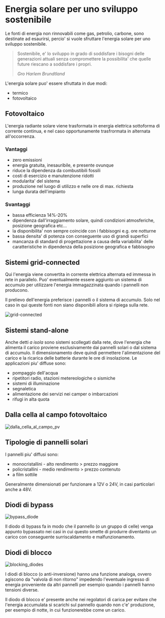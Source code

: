# Energia solare per uno sviluppo sostenibile  

Le fonti di energia non rinnovabili come gas, petrolio, carbone, sono destinate ad esaurirsi, percio' si vuole sfruttare l'energia solare per uno sviluppo sostenibile.  

> Sostenibile, e' lo sviluppo in grado di soddisfare i bisogni delle generazioni attuali senza compromettere la possibilita' che quelle future riescano a soddisfare i propri.  
> 
> *Gro Harlem Brundtland*

L'energia solare puo' essere sfruttata in due modi:  

* termico
* fotovoltaico

## Fotovoltaico  

L'energia radiante solare viene trasformata in energia elettrica sottoforma di corrente continua, e nel caso opportunamente trasfrormata in alternata all'occorrenza.  

### Vantaggi  

* zero emissioni
* energia gratuita, inesauribile, e presente ovunque
* riduce la dipendenza da combustibili fossili
* costi di esercizio e manutenzione ridotti
* modularita' del sistema
* produzione nel luogo di utilizzo e nelle ore di max. richiesta
* lunga durata dell'impianto

### Svantaggi  

* bassa efficienza 14%-20%
* dipendenza dall'irraggiamento solare, quindi condizioni atmosferiche, posizione geografica etc...
* la disponibilita' non sempre coincide con i fabbisogni e.g. ore notturne
* bassa densita' di potenza con conseguente uso di grandi superfici
* mancanza di standard di progettazione a causa della variabilita' delle caratteristiche in dipendenza della posizione geografica e fabbisogno


## Sistemi grid-connected  

Qui l'energia viene convertita in corrente elettrica alternata ed immessa in rete in parallelo. Puo' eventualmente essere aggiunto un sistema di accumulo per utilizzare l'energia immagazzinata quando i pannelli non producono.  

Il prelievo dell'energia preferisce i pannelli o il sistema di accumulo. Solo nel caso in qui queste fonti non siano disponibili allora si ripiega sulla rete.  

![grid-connected](https://user-images.githubusercontent.com/7195133/234866224-ae361d98-0441-49f1-b756-6e814137426a.jpg)


## Sistemi stand-alone  

Anche detti *a isola* sono sistemi scollegati dalla rete, dove l'energia che alimenta il carico proviene esclusivamente dai pannelli solari o dal sistema di accumulo. Il dimensionamento deve quindi permettere l'alimentazione del carico e la ricarica delle batterie durante le ore di insolazione. Le applicazioni piu' diffuse sono:  

* pompaggio dell'acqua
* ripetitori radio, stazioni metereologiche o sismiche
* sistemi di illuminazione
* segnaletica
* alimentazione dei servizi nei camper o imbarcazioni
* rifugi in alta quota

## Dalla cella al campo fotovoltaico  

![dalla_cella_al_campo_pv](https://user-images.githubusercontent.com/7195133/234900501-4fed6937-cd1a-450d-967a-dffd039d6ddf.jpg)  

## Tipologie di pannelli solari  

I pannelli piu' diffusi sono:  

* monocristallini - alto rendimento > prezzo maggiore
* policristallini - medio rendimento > prezzo contenuto
* a film sottile

Generalmente dimensionati per funzionare a 12V o 24V, in casi particolari anche a 48V.  

## Diodi di bypass  

![bypass_diode](https://github.com/dennyb87/elettrotecnica-serale/assets/7195133/6efe6ac2-d848-43f9-8852-f89f25a23d92)  

Il diodo di bypass fa in modo che il pannello (o un gruppo di celle) venga appunto bypassato nei casi in cui questo smette di produrre diventanto un carico con conseguente surriscaldamento e malfunzionamento.  

## Diodi di blocco  

![blocking_diodes](https://github.com/dennyb87/elettrotecnica-serale/assets/7195133/d69688f6-ffe6-43fc-98ef-66d65b37751a)  

I diodi di blocco (o anti-inversione) hanno una funzione analoga, ovvero agiscono da "valvola di non ritorno" impedendo l'eventuale ingresso di energia proveniente da altri pannelli per esempio quando i pannelli hanno tensioni diverse.  

Il diodo di blocco e' presente anche nei regolatori di carica per evitare che l'energia accumulata si scarichi sul pannello quando non c'e' produzione, per esempio di notte, in cui funzionerebbe come un carico.  
